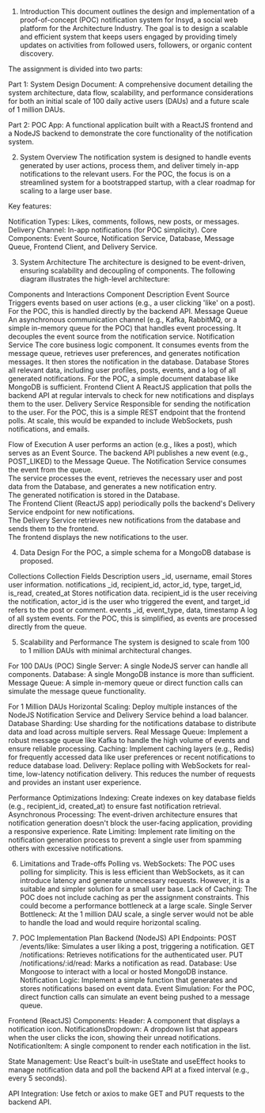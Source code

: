 1. Introduction
  This document outlines the design and implementation of a proof-of-concept (POC) notification system for Insyd, a social web platform for the Architecture Industry. The goal is to design a scalable and efficient system that keeps users engaged by providing timely updates on activities from followed users, followers, or organic content discovery.

  The assignment is divided into two parts:

  Part 1:
    System Design Document: A comprehensive document detailing the system architecture, data flow, scalability, and performance considerations for both an initial scale of 100 daily active users (DAUs) and a future scale of 1 million DAUs.

Part 2:
  POC App: A functional application built with a ReactJS frontend and a NodeJS backend to demonstrate the core functionality of the notification system.

2. System Overview
  The notification system is designed to handle events generated by user actions, process them, and deliver timely in-app notifications to the relevant users. For the POC, the focus is on a streamlined system for a bootstrapped startup, with a clear roadmap for scaling to a large user base.

Key features:

  Notification Types: Likes, comments, follows, new posts, or messages.
  Delivery Channel: In-app notifications (for POC simplicity).
  Core Components: Event Source, Notification Service, Database, Message Queue, Frontend Client, and Delivery Service.

3. System Architecture
  The architecture is designed to be event-driven, ensuring scalability and decoupling of components. The following diagram illustrates the high-level architecture:

Components and Interactions
  Component	Description
  Event Source	Triggers events based on user actions (e.g., a user clicking 'like' on a post). For the POC, this is handled directly by the backend API.
  Message Queue	An asynchronous communication channel (e.g., Kafka, RabbitMQ, or a simple in-memory queue for the POC) that handles event processing. It decouples the event source from the notification service.
  Notification Service	The core business logic component. It consumes events from the message queue, retrieves user preferences, and generates notification messages. It then stores the notification in the database.
  Database	Stores all relevant data, including user profiles, posts, events, and a log of all generated notifications. For the POC, a simple document database like MongoDB is sufficient.
  Frontend Client	A ReactJS application that polls the backend API at regular intervals to check for new notifications and displays them to the user.
  Delivery Service	Responsible for sending the notification to the user. For the POC, this is a simple REST endpoint that the frontend polls. At scale, this would be expanded to include WebSockets, push notifications, and emails.

  Flow of Execution
    A user performs an action (e.g., likes a post), which serves as an Event Source.
    The backend API publishes a new event (e.g., POST_LIKED) to the Message Queue.
    The Notification Service consumes the event from the queue.    
    The service processes the event, retrieves the necessary user and post data from the Database, and generates a new notification entry.  
    The generated notification is stored in the Database.   
    The Frontend Client (ReactJS app) periodically polls the backend's Delivery Service endpoint for new notifications.    
    The Delivery Service retrieves new notifications from the database and sends them to the frontend.    
    The frontend displays the new notifications to the user.

4. Data Design
  For the POC, a simple schema for a MongoDB database is proposed.

Collections
  Collection	Fields	Description
  users	_id, username, email	Stores user information.
  notifications	_id, recipient_id, actor_id, type, target_id, is_read, created_at	Stores notification data. recipient_id is the user receiving the notification, actor_id is the user who triggered the event, and target_id refers to the post or comment.
  events	_id, event_type, data, timestamp	A log of all system events. For the POC, this is simplified, as events are processed directly from the queue.

5. Scalability and Performance
  The system is designed to scale from 100 to 1 million DAUs with minimal architectural changes.

For 100 DAUs (POC)
  Single Server: A single NodeJS server can handle all components.
  Database: A single MongoDB instance is more than sufficient.
  Message Queue: A simple in-memory queue or direct function calls can simulate the message queue functionality.

For 1 Million DAUs
  Horizontal Scaling: Deploy multiple instances of the NodeJS Notification Service and Delivery Service behind a load balancer.
  Database Sharding: Use sharding for the notifications database to distribute data and load across multiple servers.
  Real Message Queue: Implement a robust message queue like Kafka to handle the high volume of events and ensure reliable processing.
  Caching: Implement caching layers (e.g., Redis) for frequently accessed data like user preferences or recent notifications to reduce database load.
  Delivery: Replace polling with WebSockets for real-time, low-latency notification delivery. This reduces the number of requests and provides an instant user experience.

Performance Optimizations
  Indexing: Create indexes on key database fields (e.g., recipient_id, created_at) to ensure fast notification retrieval.
  Asynchronous Processing: The event-driven architecture ensures that notification generation doesn't block the user-facing application, providing a responsive experience.
  Rate Limiting: Implement rate limiting on the notification generation process to prevent a single user from spamming others with excessive notifications.

6. Limitations and Trade-offs
  Polling vs. WebSockets: The POC uses polling for simplicity. This is less efficient than WebSockets, as it can introduce latency and generate unnecessary requests. However, it is a suitable and simpler solution for a small user base.
  Lack of Caching: The POC does not include caching as per the assignment constraints. This could become a performance bottleneck at a large scale.
  Single Server Bottleneck: At the 1 million DAU scale, a single server would not be able to handle the load and would require horizontal scaling.

7. POC Implementation Plan
  Backend (NodeJS)
    API Endpoints:
      POST /events/like: Simulates a user liking a post, triggering a notification.
      GET /notifications: Retrieves notifications for the authenticated user.
      PUT /notifications/:id/read: Marks a notification as read.
      Database: Use Mongoose to interact with a local or hosted MongoDB instance.
      Notification Logic: Implement a simple function that generates and stores notifications based on event data.
      Event Simulation: For the POC, direct function calls can simulate an event being pushed to a message queue.

  Frontend (ReactJS)
    Components:
    Header: A component that displays a notification icon.
    NotificationsDropdown: A dropdown list that appears when the user clicks the icon, showing their unread notifications.
    NotificationItem: A single component to render each notification in the list.

State Management: Use React's built-in useState and useEffect hooks to manage notification data and poll the backend API at a fixed interval (e.g., every 5 seconds).

API Integration: Use fetch or axios to make GET and PUT requests to the backend API.
